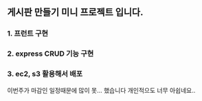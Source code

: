 ## 게시판 만들기 미니 프로젝트 입니다.

### 1. 프런트 구현 
### 2. express CRUD 기능 구현 
### 3. ec2, s3 활용해서 배포


이번주가 마감인 일정때문에 많이 못... 했습니다 개인적으도 너무 아쉽네요..
